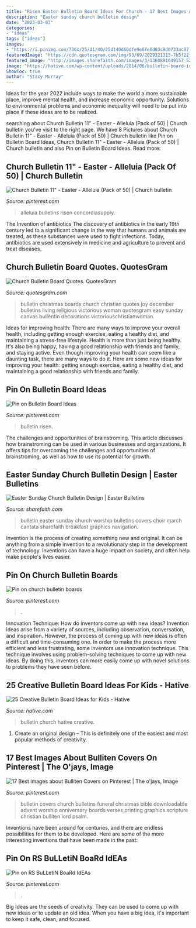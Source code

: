 ```yaml
---
title: "Risen Easter Bulletin Board Ideas For Church - 17 Best Images About Bulliten Covers On Pinterest"
description: "Easter sunday church bulletin design"
date: "2023-03-03"
categories:
- "ideas"
tags: ["ideas"]
images:
- "https://i.pinimg.com/736x/25/d1/40/25d140d60dfe9e6fe8d83c9d0733ac87.jpg"
featuredImage: "https://cdn.quotesgram.com/img/93/69/2029321313-7b5f22fff9cb212117dcd4cf9ccd3764.jpg"
featured_image: "http://images.sharefaith.com/images/3/1360891649157_52/img_large_watermarked.jpg"
image: "https://hative.com/wp-content/uploads/2014/06/bulletin-board-ideas/13-church-bulletin-board.jpg"
ShowToc: true
author: "Stacy Murray"
---
```



Ideas for the year 2022 include ways to make the world a more sustainable place, improve mental health, and increase economic opportunity. Solutions to environmental problems and economic inequality will need to be put into place if these ideas are to be realized.

	

		
searching about Church Bulletin 11&quot; - Easter - Alleluia (Pack of 50) | Church bulletin you've visit to the right page. We have 8 Pictures about Church Bulletin 11&quot; - Easter - Alleluia (Pack of 50) | Church bulletin like Pin on Bulletin Board Ideas, Church Bulletin 11&quot; - Easter - Alleluia (Pack of 50) | Church bulletin and also Pin on Bulletin Board Ideas. Read more:
		
    
## Church Bulletin 11&quot; - Easter - Alleluia (Pack Of 50) | Church Bulletin

<img loading=lazy src="https://i.pinimg.com/736x/25/d1/40/25d140d60dfe9e6fe8d83c9d0733ac87.jpg" onerror="this.onerror=null;this.src='https://tse2.mm.bing.net/th?id=OIP.hV-br_Ve_hNVWe6mf7GMuQAAAA&amp;pid=15.1';" alt="Church Bulletin 11&quot; - Easter - Alleluia (Pack of 50) | Church bulletin">

_Source: pinterest.com_

>alleluia bulletins risen concordiasupply. 

	

The Invention of antibiotics
The discovery of antibiotics in the early 19th century led to a significant change in the way that humans and animals are treated, as these substances were used to fight infections. Today, antibiotics are used extensively in medicine and agriculture to prevent and treat diseases.

    
## Church Bulletin Board Quotes. QuotesGram

<img loading=lazy src="https://cdn.quotesgram.com/img/93/69/2029321313-7b5f22fff9cb212117dcd4cf9ccd3764.jpg" onerror="this.onerror=null;this.src='https://tse1.mm.bing.net/th?id=OIP.U2s68zV5nipUV3sSqeWgIAHaF_&amp;pid=15.1';" alt="Church Bulletin Board Quotes. QuotesGram">

_Source: quotesgram.com_

>bulletin christmas boards church christian quotes joy december bulletins living religious victorious woman quotesgram easy sunday canvas bullentin decorations victoriouschristianwoman. 

	

Ideas for improving health: There are many ways to improve your overall health, including getting enough exercise, eating a healthy diet, and maintaining a stress-free lifestyle.
Health is more than just being healthy. It's also being happy, having a good relationship with friends and family, and staying active. Even though improving your health can seem like a daunting task, there are many ways to do it. Here are some new ideas for improving your health: getting enough exercise, eating a healthy diet, and maintaining a good relationship with friends and family.

    
## Pin On Bulletin Board Ideas

<img loading=lazy src="https://i.pinimg.com/736x/dc/af/e6/dcafe60711bfc5acf4f2aeb0674bea77--he-is-risen-bulletin-board-easter-church-bulletin-boards.jpg" onerror="this.onerror=null;this.src='https://tse4.mm.bing.net/th?id=OIP.oJd9XVcvpmFnSvyD3t7_kQHaFj&amp;pid=15.1';" alt="Pin on Bulletin Board Ideas">

_Source: pinterest.com_

>bulletin risen. 

	

The challenges and opportunities of brainstroming.
This article discusses how brainstroming can be used in various businesses and organizations. It offers tips for overcoming the challenges and opportunities of brainstroming, as well as how to use its potential for growth.

    
## Easter Sunday Church Bulletin Design | Easter Bulletins

<img loading=lazy src="http://images.sharefaith.com/images/3/1360891649157_52/img_large_watermarked.jpg" onerror="this.onerror=null;this.src='https://tse1.mm.bing.net/th?id=OIP.y3DBZs7H4gwFYxCz0QyAqAHaL2&amp;pid=15.1';" alt="Easter Sunday Church Bulletin Design | Easter Bulletins">

_Source: sharefaith.com_

>bulletin easter sunday church worship bulletins covers choir march cantata sharefaith breakfast graphics navigation. 

	

Invention is the process of creating something new and original. It can be anything from a simple invention to a revolutionary step in the development of technology. Inventions can have a huge impact on society, and often help make people's lives easier.

    
## Pin On Church Bulletin Boards

<img loading=lazy src="https://i.pinimg.com/736x/4a/a2/c5/4aa2c5be7d49b79514e45f3b0b7768ec.jpg" onerror="this.onerror=null;this.src='https://tse3.mm.bing.net/th?id=OIP.8Q98fVDp3jU3ZF8aWcWXrwHaFj&amp;pid=15.1';" alt="Pin on church bulletin boards">

_Source: pinterest.com_

>. 

	

Innovation Technique: How do inventors come up with new ideas?
Invention ideas arise from a variety of sources, including observation, conversation, and inspiration. However, the process of coming up with new ideas is often a difficult and time-consuming one. In order to make the process more efficient and less frustrating, some inventors use innovation technique. This technique involves using problem-solving techniques to come up with new ideas. By doing this, inventors can more easily come up with novel solutions to problems they have seen before.

    
## 25 Creative Bulletin Board Ideas For Kids - Hative

<img loading=lazy src="https://hative.com/wp-content/uploads/2014/06/bulletin-board-ideas/13-church-bulletin-board.jpg" onerror="this.onerror=null;this.src='https://tse1.mm.bing.net/th?id=OIP.RhIG4nH7y9v05srROoSdkAHaFj&amp;pid=15.1';" alt="25 Creative Bulletin Board Ideas for Kids - Hative">

_Source: hative.com_

>bulletin church hative creative. 

	

1. Create an original design – This is definitely one of the easiest and most popular methods of creativity.

    
## 17 Best Images About Bulliten Covers On Pinterest | The O&#039;jays, Image

<img loading=lazy src="https://s-media-cache-ak0.pinimg.com/736x/dc/c9/4d/dcc94d00fa2a2fd812786d9b6a3e684d.jpg" onerror="this.onerror=null;this.src='https://tse4.mm.bing.net/th?id=OIP.u383YBE6RTS5TyT2YoHWwwHaLc&amp;pid=15.1';" alt="17 Best images about Bulliten Covers on Pinterest | The o&#039;jays, Image">

_Source: pinterest.com_

>bulletin covers church bulletins funeral christmas bible downloadable advent worship anniversary boards verses printing graphics scripture christian bulliten lord psalm. 

	

Inventions have been around for centuries, and there are endless possibilities for them to be developed. Here are some of the more interesting inventions that have been made in the past:

    
## Pin On RS BuLLetiN BoaRd IdEAs

<img loading=lazy src="https://i.pinimg.com/originals/78/9a/51/789a51358fbe0a0884d8a2ef9770f975.jpg" onerror="this.onerror=null;this.src='https://tse3.mm.bing.net/th?id=OIP.ecZiJNsII9ID7PN5oFPTiAHaFj&amp;pid=15.1';" alt="Pin on RS BuLLetiN BoaRd IdEAs">

_Source: pinterest.com_

>. 

	

Big Ideas are the seeds of creativity. They can be used to come up with new ideas or to update an old idea. When you have a big idea, it's important to keep it safe, clean, and focused.

